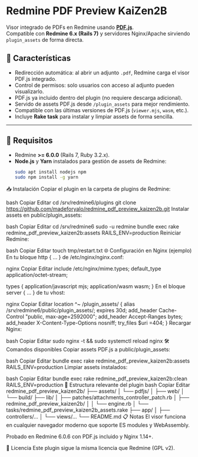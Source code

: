 # Redmine PDF Preview KaiZen2B

Visor integrado de PDFs en Redmine usando **[PDF.js](https://mozilla.github.io/pdf.js/)**.  
Compatible con **Redmine 6.x (Rails 7)** y servidores Nginx/Apache sirviendo `plugin_assets` de forma directa.

## 📌 Características
- Redirección automática: al abrir un adjunto `.pdf`, Redmine carga el visor PDF.js integrado.
- Control de permisos: solo usuarios con acceso al adjunto pueden visualizarlo.
- PDF.js ya incluido dentro del plugin (no requiere descarga adicional).
- Servido de assets PDF.js desde `/plugin_assets` para mejor rendimiento.
- Compatible con las últimas versiones de PDF.js (`viewer.mjs`, `wasm`, etc.).
- Incluye **Rake task** para instalar y limpiar assets de forma sencilla.

---

## 🚀 Requisitos
- Redmine **>= 6.0.0** (Rails 7, Ruby 3.2.x).
- **Node.js** y **Yarn** instalados para gestión de assets de Redmine:
  ```bash
  sudo apt install nodejs npm
  sudo npm install -g yarn
📥 Instalación
Copiar el plugin en la carpeta de plugins de Redmine:

bash
Copiar
Editar
cd /srv/redmine6/plugins
git clone https://github.com/madeforyalo/redmine_pdf_preview_kaizen2b.git
Instalar assets en public/plugin_assets:

bash
Copiar
Editar
cd /srv/redmine6
sudo -u redmine bundle exec rake redmine_pdf_preview_kaizen2b:assets RAILS_ENV=production
Reiniciar Redmine:

bash
Copiar
Editar
touch tmp/restart.txt
🌐 Configuración en Nginx (ejemplo)
En tu bloque http { ... } de /etc/nginx/nginx.conf:

nginx
Copiar
Editar
include       /etc/nginx/mime.types;
default_type  application/octet-stream;

types {
    application/javascript  mjs;
    application/wasm        wasm;
}
En el bloque server { ... } de tu vhost:

nginx
Copiar
Editar
location ^~ /plugin_assets/ {
    alias /srv/redmine6/public/plugin_assets/;
    expires 30d;
    add_header Cache-Control "public, max-age=2592000";
    add_header Accept-Ranges bytes;
    add_header X-Content-Type-Options nosniff;
    try_files $uri =404;
}
Recargar Nginx:

bash
Copiar
Editar
sudo nginx -t && sudo systemctl reload nginx
🛠 Comandos disponibles
Copiar assets PDF.js a public/plugin_assets:

bash
Copiar
Editar
bundle exec rake redmine_pdf_preview_kaizen2b:assets RAILS_ENV=production
Limpiar assets instalados:

bash
Copiar
Editar
bundle exec rake redmine_pdf_preview_kaizen2b:clean RAILS_ENV=production
📂 Estructura relevante del plugin
bash
Copiar
Editar
redmine_pdf_preview_kaizen2b/
├── assets/
│   └── pdfjs/
│       ├── web/
│       └── build/
├── lib/
│   ├── patches/attachments_controller_patch.rb
│   ├── redmine_pdf_preview_kaizen2b/
│   │   └── engine.rb
│   └── tasks/redmine_pdf_preview_kaizen2b_assets.rake
├── app/
│   ├── controllers/...
│   └── views/...
└── README.md
📋 Notas
El visor funciona en cualquier navegador moderno que soporte ES modules y WebAssembly.

Probado en Redmine 6.0.6 con PDF.js incluido y Nginx 1.14+.

📜 Licencia
Este plugin sigue la misma licencia que Redmine (GPL v2).